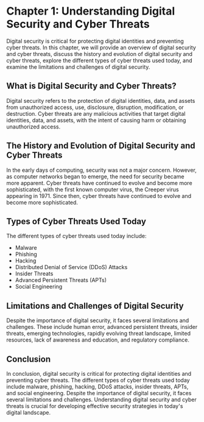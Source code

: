 Chapter 1: Understanding Digital Security and Cyber Threats
===========================================================

Digital security is critical for protecting digital identities and preventing cyber threats. In this chapter, we will provide an overview of digital security and cyber threats, discuss the history and evolution of digital security and cyber threats, explore the different types of cyber threats used today, and examine the limitations and challenges of digital security.

What is Digital Security and Cyber Threats?
-------------------------------------------

Digital security refers to the protection of digital identities, data, and assets from unauthorized access, use, disclosure, disruption, modification, or destruction. Cyber threats are any malicious activities that target digital identities, data, and assets, with the intent of causing harm or obtaining unauthorized access.

The History and Evolution of Digital Security and Cyber Threats
---------------------------------------------------------------

In the early days of computing, security was not a major concern. However, as computer networks began to emerge, the need for security became more apparent. Cyber threats have continued to evolve and become more sophisticated, with the first known computer virus, the Creeper virus appearing in 1971. Since then, cyber threats have continued to evolve and become more sophisticated.

Types of Cyber Threats Used Today
---------------------------------

The different types of cyber threats used today include:

* Malware
* Phishing
* Hacking
* Distributed Denial of Service (DDoS) Attacks
* Insider Threats
* Advanced Persistent Threats (APTs)
* Social Engineering

Limitations and Challenges of Digital Security
----------------------------------------------

Despite the importance of digital security, it faces several limitations and challenges. These include human error, advanced persistent threats, insider threats, emerging technologies, rapidly evolving threat landscape, limited resources, lack of awareness and education, and regulatory compliance.

Conclusion
----------

In conclusion, digital security is critical for protecting digital identities and preventing cyber threats. The different types of cyber threats used today include malware, phishing, hacking, DDoS attacks, insider threats, APTs, and social engineering. Despite the importance of digital security, it faces several limitations and challenges. Understanding digital security and cyber threats is crucial for developing effective security strategies in today's digital landscape.
